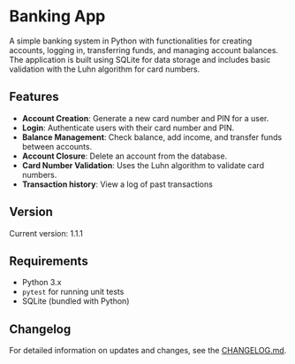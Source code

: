 # Banking App

A simple banking system in Python with functionalities for creating accounts, logging in, transferring funds, and managing account balances. The application is built using SQLite for data storage and includes basic validation with the Luhn algorithm for card numbers.

## Features
- **Account Creation**: Generate a new card number and PIN for a user.
- **Login**: Authenticate users with their card number and PIN.
- **Balance Management**: Check balance, add income, and transfer funds between accounts.
- **Account Closure**: Delete an account from the database.
- **Card Number Validation**: Uses the Luhn algorithm to validate card numbers.
- **Transaction history**: View a log of past transactions

## Version
Current version: 1.1.1

## Requirements
- Python 3.x
- `pytest` for running unit tests
- SQLite (bundled with Python)

## Changelog
For detailed information on updates and changes, see the [CHANGELOG.md](CHANGELOG.md).